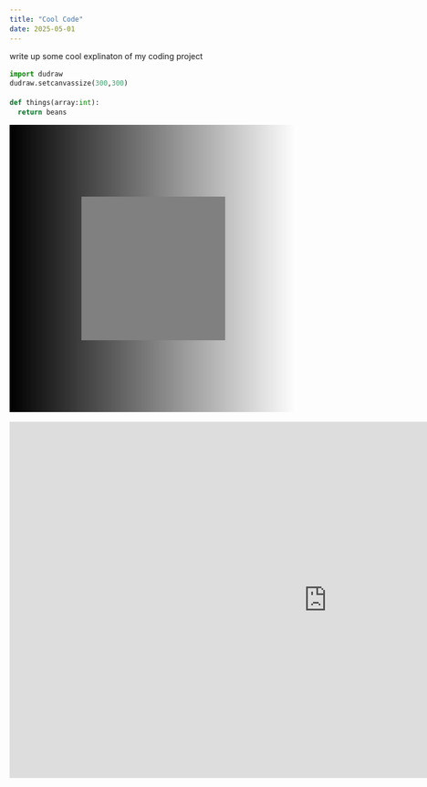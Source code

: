 ```yaml
---
title: "Cool Code"
date: 2025-05-01
---
```


write up some cool explinaton of my coding project

```python
import dudraw
dudraw.setcanvassize(300,300)

def things(array:int):
  return beans

```

![Alt text](/assets/gradient.jpg)


<iframe width="1111" height="625" src="https://www.youtube.com/embed/n9V2fkk0G7k" title="Bruce Springsteen &amp; The E Street Band  - Thunder Road - Uncasville, CT-  4.12.24" frameborder="0" allow="accelerometer; autoplay; clipboard-write; encrypted-media; gyroscope; picture-in-picture; web-share" referrerpolicy="strict-origin-when-cross-origin" allowfullscreen></iframe>
